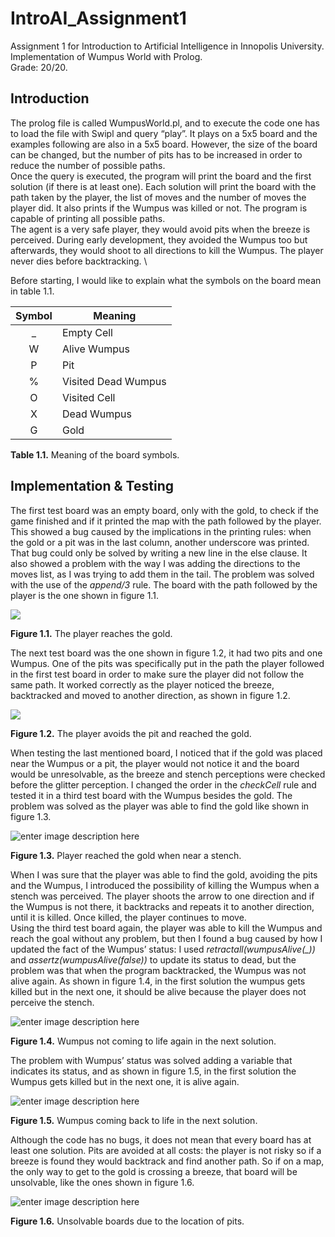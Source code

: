 # IntroAI_Assignment1
Assignment 1 for Introduction to Artificial Intelligence in Innopolis University.\
Implementation of Wumpus World with Prolog.\
Grade: 20/20.

## Introduction
The prolog file is called WumpusWorld.pl, and to execute the code one has to load the file with Swipl and query “play”. It plays on a 5x5 board and the examples following are also in a 5x5 board. However, the size of the board can be changed, but the number of pits has to be increased in order to reduce the number of possible paths. \
Once the query is executed, the program will print the board and the first solution (if there is at least one). Each solution will print the board with the path taken by the player, the list of moves and the number of moves the player did. It also prints if the Wumpus was killed or not. The program is capable of printing all possible paths. \
The agent is a very safe player, they would avoid pits when the breeze is perceived. During early development, they avoided the Wumpus too but afterwards, they would shoot to all directions to kill the Wumpus. The player never dies before backtracking. \

Before starting, I would like to explain what the symbols on the board mean in table 1.1.

| Symbol | Meaning |
| :--: | -- | 
| _ | Empty Cell |
| W | Alive Wumpus |
| P | Pit |
| % | Visited Dead Wumpus |
| O | Visited Cell |
| X | Dead Wumpus |
| G | Gold | 

**Table 1.1.** Meaning of the board symbols.

## Implementation & Testing
The first test board was an empty board, only with the gold, to check if the game finished and if it printed the map with the path followed by the player. This showed a bug caused by the implications in the printing rules: when the gold or a pit was in the last column, another underscore was printed. That bug could only be solved by writing a new line in the else clause. It also showed a problem with the way I was adding the directions to the moves list, as I was trying to add them in the tail. The problem was solved with the use of the *append/3* rule. The board with the path followed by the player is the one shown in figure 1.1.

![](https://i.imgur.com/esa72Ba.png)

**Figure 1.1.** The player reaches the gold.

The next test board was the one shown in figure 1.2, it had two pits and one Wumpus. One of the pits was specifically put in the path the player followed in the first test board in order to make sure the player did not follow the same path. It worked correctly as the player noticed the breeze, backtracked and moved to another direction, as shown in figure 1.2.

![](https://i.imgur.com/erhbd9m.png)

**Figure 1.2.** The player avoids the pit and reached the gold. 

When testing the last mentioned board, I noticed that if the gold was placed near the Wumpus or a pit, the player would not notice it and the board would be unresolvable, as the breeze and stench perceptions were checked before the glitter perception. I changed the order in the *checkCell* rule and tested it in a third test board with the Wumpus besides the gold. The problem was solved as the player was able to find the gold like shown in figure 1.3.

![enter image description here](https://i.imgur.com/HEhiOy2.png)

**Figure 1.3.** Player reached the gold when near a stench. 

When I was sure that the player was able to find the gold, avoiding the pits and the Wumpus, I introduced the possibility of killing the Wumpus when a stench was perceived. The player shoots the arrow to one direction and if the Wumpus is not there, it backtracks and repeats it to another direction, until it is killed. Once killed, the player continues to move. \
Using the third test board again, the player was able to kill the Wumpus and reach the goal without any problem, but then I found a bug caused by how I updated the fact of the Wumpus’ status: I used *retractall(wumpusAlive(_))* and *assertz(wumpusAlive(false))* to update its status to dead, but the problem was that when the program backtracked, the Wumpus was not alive again. As shown in figure 1.4, in the first solution the wumpus gets killed but in the next one, it should be alive because the player does not perceive the stench.  

![enter image description here](https://i.imgur.com/F91PWTT.png)

**Figure 1.4.** Wumpus not coming to life again in the next solution. 

The problem with Wumpus’ status was solved adding a variable that indicates its status, and as shown in figure 1.5, in the first solution the Wumpus gets killed but in the next one, it is alive again.

![enter image description here](https://i.imgur.com/Io6YqCy.png)

**Figure 1.5.** Wumpus coming back to life in the next solution.

Although the code has no bugs, it does not mean that every board has at least one solution. Pits are avoided at all costs: the player is not risky so if a breeze is found they would backtrack and find another path. So if on a map, the only way to get to the gold is crossing a breeze, that board will be unsolvable, like the ones shown in figure 1.6. 

![enter image description here](https://i.imgur.com/VRM4ZYZ.png)

**Figure 1.6.** Unsolvable boards due to the location of pits.
